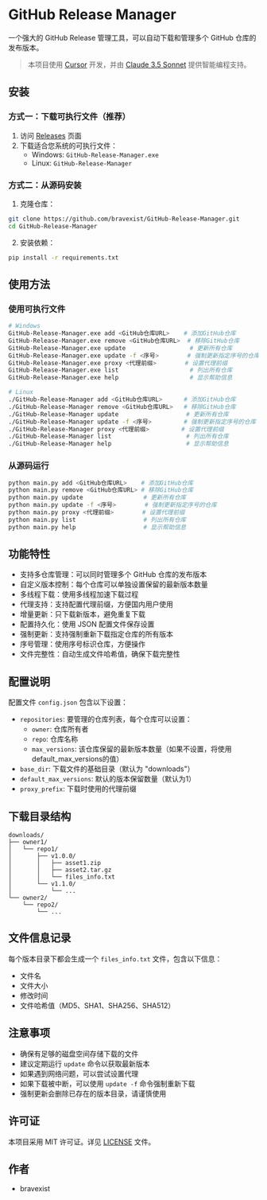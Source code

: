 # GitHub Release Manager

一个强大的 GitHub Release 管理工具，可以自动下载和管理多个 GitHub 仓库的发布版本。

> 本项目使用 [Cursor](https://cursor.sh) 开发，并由 [Claude 3.5 Sonnet](https://www.anthropic.com/index/claude-3-sonnet-20240229) 提供智能编程支持。

## 安装

### 方式一：下载可执行文件（推荐）

1. 访问 [Releases](https://github.com/bravexist/GitHub-Release-Manager/releases) 页面
2. 下载适合您系统的可执行文件：
   - Windows: `GitHub-Release-Manager.exe`
   - Linux: `GitHub-Release-Manager`

### 方式二：从源码安装

1. 克隆仓库：
```bash
git clone https://github.com/bravexist/GitHub-Release-Manager.git
cd GitHub-Release-Manager
```

2. 安装依赖：
```bash
pip install -r requirements.txt
```

## 使用方法

### 使用可执行文件

```bash
# Windows
GitHub-Release-Manager.exe add <GitHub仓库URL>    # 添加GitHub仓库
GitHub-Release-Manager.exe remove <GitHub仓库URL>  # 移除GitHub仓库
GitHub-Release-Manager.exe update                  # 更新所有仓库
GitHub-Release-Manager.exe update -f <序号>        # 强制更新指定序号的仓库
GitHub-Release-Manager.exe proxy <代理前缀>        # 设置代理前缀
GitHub-Release-Manager.exe list                    # 列出所有仓库
GitHub-Release-Manager.exe help                    # 显示帮助信息

# Linux
./GitHub-Release-Manager add <GitHub仓库URL>      # 添加GitHub仓库
./GitHub-Release-Manager remove <GitHub仓库URL>   # 移除GitHub仓库
./GitHub-Release-Manager update                   # 更新所有仓库
./GitHub-Release-Manager update -f <序号>         # 强制更新指定序号的仓库
./GitHub-Release-Manager proxy <代理前缀>         # 设置代理前缀
./GitHub-Release-Manager list                     # 列出所有仓库
./GitHub-Release-Manager help                     # 显示帮助信息
```

### 从源码运行

```bash
python main.py add <GitHub仓库URL>    # 添加GitHub仓库
python main.py remove <GitHub仓库URL> # 移除GitHub仓库
python main.py update                 # 更新所有仓库
python main.py update -f <序号>        # 强制更新指定序号的仓库
python main.py proxy <代理前缀>        # 设置代理前缀
python main.py list                   # 列出所有仓库
python main.py help                   # 显示帮助信息
```

## 功能特性

- 支持多仓库管理：可以同时管理多个 GitHub 仓库的发布版本
- 自定义版本控制：每个仓库可以单独设置保留的最新版本数量
- 多线程下载：使用多线程加速下载过程
- 代理支持：支持配置代理前缀，方便国内用户使用
- 增量更新：只下载新版本，避免重复下载
- 配置持久化：使用 JSON 配置文件保存设置
- 强制更新：支持强制重新下载指定仓库的所有版本
- 序号管理：使用序号标识仓库，方便操作
- 文件完整性：自动生成文件哈希值，确保下载完整性

## 配置说明

配置文件 `config.json` 包含以下设置：

- `repositories`: 要管理的仓库列表，每个仓库可以设置：
  - `owner`: 仓库所有者
  - `repo`: 仓库名称
  - `max_versions`: 该仓库保留的最新版本数量（如果不设置，将使用default_max_versions的值）
- `base_dir`: 下载文件的基础目录（默认为 "downloads"）
- `default_max_versions`: 默认的版本保留数量（默认为1）
- `proxy_prefix`: 下载时使用的代理前缀

## 下载目录结构

```
downloads/
├── owner1/
│   └── repo1/
│       ├── v1.0.0/
│       │   ├── asset1.zip
│       │   ├── asset2.tar.gz
│       │   └── files_info.txt
│       └── v1.1.0/
│           └── ...
└── owner2/
    └── repo2/
        └── ...
```

## 文件信息记录

每个版本目录下都会生成一个 `files_info.txt` 文件，包含以下信息：
- 文件名
- 文件大小
- 修改时间
- 文件哈希值（MD5、SHA1、SHA256、SHA512）

## 注意事项

- 确保有足够的磁盘空间存储下载的文件
- 建议定期运行 `update` 命令以获取最新版本
- 如果遇到网络问题，可以尝试设置代理
- 如果下载被中断，可以使用 `update -f` 命令强制重新下载
- 强制更新会删除已存在的版本目录，请谨慎使用

## 许可证

本项目采用 MIT 许可证。详见 [LICENSE](LICENSE) 文件。

## 作者

- bravexist
